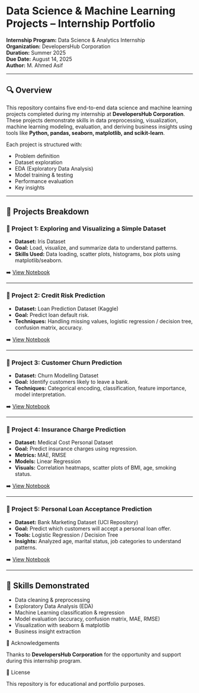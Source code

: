 # Data Science & Machine Learning Projects – Internship Portfolio

**Internship Program:** Data Science & Analytics Internship  
**Organization:** DevelopersHub Corporation  
**Duration:** Summer 2025  
**Due Date:** August 14, 2025  
**Author:** M. Ahmed Asif

---

## 🔍 Overview

This repository contains five end-to-end data science and machine learning projects completed during my internship at **DevelopersHub Corporation**. These projects demonstrate skills in data preprocessing, visualization, machine learning modeling, evaluation, and deriving business insights using tools like **Python, pandas, seaborn, matplotlib, and scikit-learn**.

Each project is structured with:
- Problem definition  
- Dataset exploration  
- EDA (Exploratory Data Analysis)  
- Model training & testing  
- Performance evaluation  
- Key insights

---

## 📁 Projects Breakdown

### 📌 Project 1: Exploring and Visualizing a Simple Dataset
- **Dataset:** Iris Dataset  
- **Goal:** Load, visualize, and summarize data to understand patterns.
- **Skills Used:** Data loading, scatter plots, histograms, box plots using matplotlib/seaborn.

➡️ [View Notebook](./Project-1_Exploring-Iris-Dataset/iris_exploration.ipynb)

---

### 📌 Project 2: Credit Risk Prediction
- **Dataset:** Loan Prediction Dataset (Kaggle)  
- **Goal:** Predict loan default risk.
- **Techniques:** Handling missing values, logistic regression / decision tree, confusion matrix, accuracy.

➡️ [View Notebook](./Project-2_Credit-Risk-Prediction/credit_risk_prediction.ipynb)

---

### 📌 Project 3: Customer Churn Prediction
- **Dataset:** Churn Modelling Dataset  
- **Goal:** Identify customers likely to leave a bank.
- **Techniques:** Categorical encoding, classification, feature importance, model interpretation.

➡️ [View Notebook](./Project-3_Customer-Churn/churn_prediction.ipynb)

---

### 📌 Project 4: Insurance Charge Prediction
- **Dataset:** Medical Cost Personal Dataset  
- **Goal:** Predict insurance charges using regression.
- **Metrics:** MAE, RMSE  
- **Models:** Linear Regression  
- **Visuals:** Correlation heatmaps, scatter plots of BMI, age, smoking status.

➡️ [View Notebook](./Project-4_Insurance-Charge-Prediction/insurance_cost_prediction.ipynb)

---

### 📌 Project 5: Personal Loan Acceptance Prediction
- **Dataset:** Bank Marketing Dataset (UCI Repository)  
- **Goal:** Predict which customers will accept a personal loan offer.
- **Tools:** Logistic Regression / Decision Tree  
- **Insights:** Analyzed age, marital status, job categories to understand patterns.

➡️ [View Notebook](./Project-5_Personal-Loan-Acceptance/personal_loan_prediction.ipynb)

---

## 💼 Skills Demonstrated

- Data cleaning & preprocessing  
- Exploratory Data Analysis (EDA)  
- Machine Learning classification & regression  
- Model evaluation (accuracy, confusion matrix, MAE, RMSE)  
- Visualization with seaborn & matplotlib  
- Business insight extraction



📢 Acknowledgements

Thanks to **DevelopersHub Corporation** for the opportunity and support during this internship program.


📜 License

This repository is for educational and portfolio purposes.


